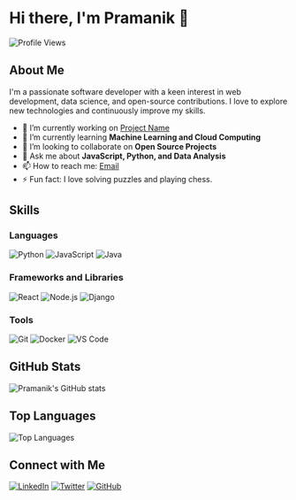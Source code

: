 # Hi there, I'm Pramanik 👋

![Profile Views](https://komarev.com/ghpvc/?username=pramanik25&color=blueviolet)

## About Me

I'm a passionate software developer with a keen interest in web development, data science, and open-source contributions. I love to explore new technologies and continuously improve my skills.

- 🔭 I’m currently working on [Project Name](https://github.com/pramanik25/project-name)
- 🌱 I’m currently learning **Machine Learning and Cloud Computing**
- 👯 I’m looking to collaborate on **Open Source Projects**
- 💬 Ask me about **JavaScript, Python, and Data Analysis**
- 📫 How to reach me: [Email](mailto:your-email@example.com)
- ⚡ Fun fact: I love solving puzzles and playing chess.

## Skills

### Languages
![Python](https://img.shields.io/badge/Python-3776AB?style=for-the-badge&logo=python&logoColor=white)
![JavaScript](https://img.shields.io/badge/JavaScript-F7DF1E?style=for-the-badge&logo=javascript&logoColor=black)
![Java](https://img.shields.io/badge/Java-007396?style=for-the-badge&logo=java&logoColor=white)

### Frameworks and Libraries
![React](https://img.shields.io/badge/React-20232A?style=for-the-badge&logo=react&logoColor=61DAFB)
![Node.js](https://img.shields.io/badge/Node.js-339933?style=for-the-badge&logo=nodedotjs&logoColor=white)
![Django](https://img.shields.io/badge/Django-092E20?style=for-the-badge&logo=django&logoColor=white)

### Tools
![Git](https://img.shields.io/badge/Git-F05032?style=for-the-badge&logo=git&logoColor=white)
![Docker](https://img.shields.io/badge/Docker-2496ED?style=for-the-badge&logo=docker&logoColor=white)
![VS Code](https://img.shields.io/badge/VS%20Code-007ACC?style=for-the-badge&logo=visualstudiocode&logoColor=white)

## GitHub Stats

![Pramanik's GitHub stats](https://github-readme-stats.vercel.app/api?username=pramanik25&show_icons=true&theme=radical)

## Top Languages

![Top Languages](https://github-readme-stats.vercel.app/api/top-langs/?username=pramanik25&layout=compact&theme=radical)

## Connect with Me

[![LinkedIn](https://img.shields.io/badge/LinkedIn-0A66C2?style=for-the-badge&logo=linkedin&logoColor=white)](https://www.linkedin.com/in/vikash-pramanik25/)
[![Twitter](https://img.shields.io/badge/Twitter-1DA1F2?style=for-the-badge&logo=twitter&logoColor=white)](https://x.com/vikashk50921)
[![GitHub](https://img.shields.io/badge/GitHub-100000?style=for-the-badge&logo=github&logoColor=white)](https://github.com/pramanik25)
